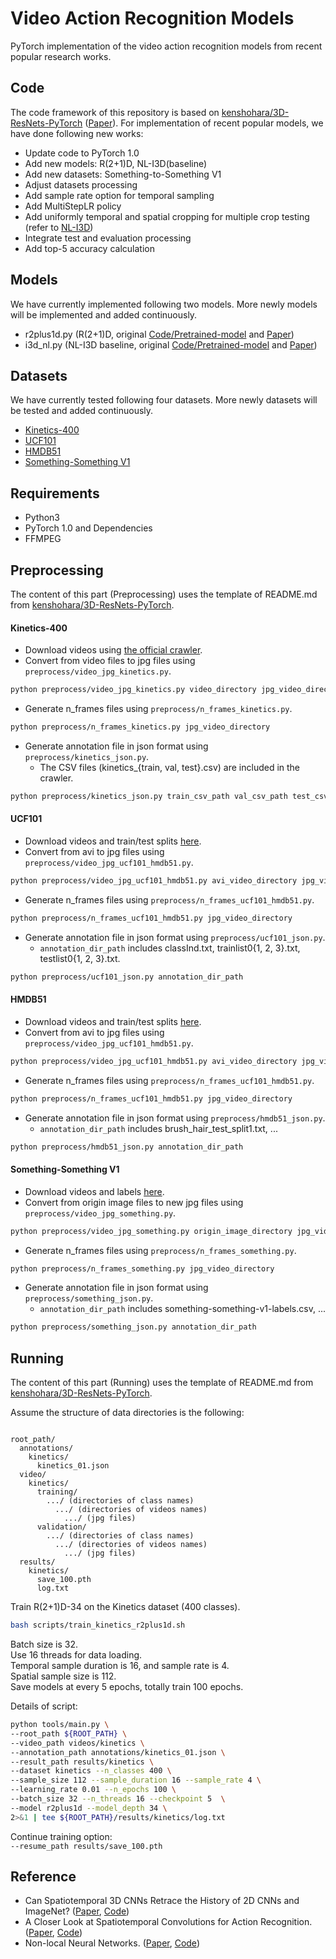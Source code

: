 # Video Action Recognition Models

PyTorch implementation of the video action recognition models from recent popular research works.

## Code

The code framework of this repository is based on [kenshohara/3D-ResNets-PyTorch](https://github.com/kenshohara/3D-ResNets-PyTorch) ([Paper](http://openaccess.thecvf.com/content_cvpr_2018/papers/Hara_Can_Spatiotemporal_3D_CVPR_2018_paper.pdf)). For implementation of recent popular models, we have done following new works:

- Update code to PyTorch 1.0
- Add new models: R(2+1)D, NL-I3D(baseline)
- Add new datasets: Something-to-Something V1
- Adjust datasets processing
- Add sample rate option for temporal sampling
- Add MultiStepLR policy
- Add uniformly temporal and spatial cropping for multiple crop testing (refer to [NL-I3D](https://github.com/facebookresearch/video-nonlocal-net))
- Integrate test and evaluation processing
- Add top-5 accuracy calculation

## Models

We have currently implemented following two models. More newly models will be implemented and added continuously.

- r2plus1d.py (R(2+1)D, original [Code/Pretrained-model](https://github.com/facebookresearch/VMZ) and [Paper](http://openaccess.thecvf.com/content_cvpr_2018/papers/Tran_A_Closer_Look_CVPR_2018_paper.pdf))
- i3d_nl.py (NL-I3D baseline, original [Code/Pretrained-model](https://github.com/facebookresearch/video-nonlocal-net) and [Paper](http://openaccess.thecvf.com/content_cvpr_2018/papers/Wang_Non-Local_Neural_Networks_CVPR_2018_paper.pdf))

## Datasets

We have currently tested following four datasets. More newly datasets will be tested and added continuously.

- [Kinetics-400](https://deepmind.com/research/open-source/open-source-datasets/kinetics/)
- [UCF101](http://crcv.ucf.edu/data/UCF101.php)
- [HMDB51](http://serre-lab.clps.brown.edu/resource/hmdb-a-large-human-motion-database/)
- [Something-Something V1](https://20bn.com/datasets/something-something/v1/)

## Requirements

- Python3
- PyTorch 1.0 and Dependencies
- FFMPEG

## Preprocessing

The content of this part (Preprocessing)  uses the template of README.md from [kenshohara/3D-ResNets-PyTorch](https://github.com/kenshohara/3D-ResNets-PyTorch).

#### Kinetics-400

* Download videos using [the official crawler](https://github.com/activitynet/ActivityNet/tree/master/Crawler/Kinetics).
* Convert from video files to jpg files using ```preprocess/video_jpg_kinetics.py```.

```bash
python preprocess/video_jpg_kinetics.py video_directory jpg_video_directory
```

* Generate n_frames files using ```preprocess/n_frames_kinetics.py```.

```bash
python preprocess/n_frames_kinetics.py jpg_video_directory
```

* Generate annotation file in json format using ```preprocess/kinetics_json.py```.
  * The CSV files (kinetics_{train, val, test}.csv) are included in the crawler.

```bash
python preprocess/kinetics_json.py train_csv_path val_csv_path test_csv_path dst_json_path
```

#### UCF101

* Download videos and train/test splits [here](http://crcv.ucf.edu/data/UCF101.php).
* Convert from avi to jpg files using ```preprocess/video_jpg_ucf101_hmdb51.py```.

```bash
python preprocess/video_jpg_ucf101_hmdb51.py avi_video_directory jpg_video_directory
```

* Generate n_frames files using ```preprocess/n_frames_ucf101_hmdb51.py```.

```bash
python preprocess/n_frames_ucf101_hmdb51.py jpg_video_directory
```

* Generate annotation file in json format using ```preprocess/ucf101_json.py```.
  * ```annotation_dir_path``` includes classInd.txt, trainlist0{1, 2, 3}.txt, testlist0{1, 2, 3}.txt.

```bash
python preprocess/ucf101_json.py annotation_dir_path
```

#### HMDB51

* Download videos and train/test splits [here](http://serre-lab.clps.brown.edu/resource/hmdb-a-large-human-motion-database/).
* Convert from avi to jpg files using ```preprocess/video_jpg_ucf101_hmdb51.py```.

```bash
python preprocess/video_jpg_ucf101_hmdb51.py avi_video_directory jpg_video_directory
```

* Generate n_frames files using ```preprocess/n_frames_ucf101_hmdb51.py```.

```bash
python preprocess/n_frames_ucf101_hmdb51.py jpg_video_directory
```

* Generate annotation file in json format using ```preprocess/hmdb51_json.py```.
  * ```annotation_dir_path``` includes brush_hair_test_split1.txt, ...

```bash
python preprocess/hmdb51_json.py annotation_dir_path
```

#### Something-Something V1

* Download videos and labels [here](https://20bn.com/datasets/something-something/v1/).
* Convert from origin image files to new jpg files using ```preprocess/video_jpg_something.py```.

```bash
python preprocess/video_jpg_something.py origin_image_directory jpg_video_directory
```

* Generate n_frames files using ```preprocess/n_frames_something.py```.

```bash
python preprocess/n_frames_something.py jpg_video_directory
```

* Generate annotation file in json format using ```preprocess/something_json.py```.
  * ```annotation_dir_path``` includes something-something-v1-labels.csv, ...

```bash
python preprocess/something_json.py annotation_dir_path
```

## Running

The content of this part (Running) uses the template of README.md from [kenshohara/3D-ResNets-PyTorch](https://github.com/kenshohara/3D-ResNets-PyTorch).

Assume the structure of data directories is the following:

```misc

root_path/
  annotations/
    kinetics/
      kinetics_01.json
  video/
    kinetics/
      training/
        .../ (directories of class names)
          .../ (directories of videos names)
            .../ (jpg files)
      validation/
        .../ (directories of class names)
          .../ (directories of videos names)
            .../ (jpg files)
  results/
    kinetics/
      save_100.pth
      log.txt

```

Train R(2+1)D-34 on the Kinetics dataset (400 classes).  
```bash
bash scripts/train_kinetics_r2plus1d.sh
```

Batch size is 32.  
Use 16 threads for data loading.  
Temporal sample duration is 16, and sample rate is 4.  
Spatial sample size is 112.  
Save models at every 5 epochs, totally train 100 epochs. 

Details of script:    

```bash
python tools/main.py \
--root_path ${ROOT_PATH} \
--video_path videos/kinetics \
--annotation_path annotations/kinetics_01.json \
--result_path results/kinetics \
--dataset kinetics --n_classes 400 \
--sample_size 112 --sample_duration 16 --sample_rate 4 \
--learning_rate 0.01 --n_epochs 100 \
--batch_size 32 --n_threads 16 --checkpoint 5  \
--model r2plus1d --model_depth 34 \
2>&1 | tee ${ROOT_PATH}/results/kinetics/log.txt
```

Continue training option:  
```--resume_path results/save_100.pth```

## Reference

- Can Spatiotemporal 3D CNNs Retrace the History of 2D CNNs and ImageNet? ([Paper](http://openaccess.thecvf.com/content_cvpr_2018/papers/Hara_Can_Spatiotemporal_3D_CVPR_2018_paper.pdf), [Code](https://github.com/kenshohara/3D-ResNets-PyTorch))
- A Closer Look at Spatiotemporal Convolutions for Action Recognition. ([Paper](http://openaccess.thecvf.com/content_cvpr_2018/papers/Tran_A_Closer_Look_CVPR_2018_paper.pdf), [Code](https://github.com/facebookresearch/VMZ))
- Non-local Neural Networks. ([Paper](http://openaccess.thecvf.com/content_cvpr_2018/papers/Wang_Non-Local_Neural_Networks_CVPR_2018_paper.pdf), [Code](https://github.com/facebookresearch/video-nonlocal-net))

